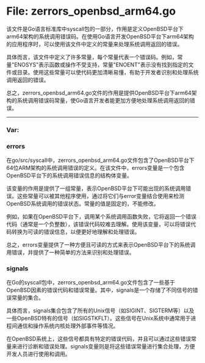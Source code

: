 # File: zerrors_openbsd_arm64.go

该文件是Go语言标准库中syscall包的一部分，作用是定义OpenBSD平台下arm64架构的系统调用错误码。在使用Go语言开发OpenBSD平台下arm64架构的应用程序时，可以使用该文件中定义的常量来处理系统调用返回的错误。

具体而言，该文件中定义了许多常量，每个常量代表一个错误码。例如，常量"ENOSYS"表示函数或操作不受支持，常量"ENOENT"表示没有找到指定的文件或目录。使用这些常量可以使代码更加清晰易懂，有助于开发者识别和处理系统调用返回的错误。

总之，zerrors_openbsd_arm64.go文件的作用是提供OpenBSD平台下arm64架构的系统调用错误码常量，使Go语言开发者能更加方便地处理系统调用返回的错误。




---

### Var:

### errors

在go/src/syscall中，zerrors_openbsd_arm64.go文件包含了OpenBSD平台下64位ARM架构的系统调用错误的定义。在该文件中，errors变量是一个包含OpenBSD平台下的系统调用错误信息的结构体变量。

该变量的作用是提供了一组常量，表示OpenBSD平台下可能出现的系统调用错误。这些常量可以被其他程序使用，通过将它们与error变量结合使用来检测OpenBSD系统调用的错误状态。常量的值是固定的，不能修改。

例如，如果在OpenBSD平台下，调用某个系统调用函数失败，它将返回一个错误代码（通常是一个负整数），该错误代码较难去理解。使用该变量，可以将错误代码转换为可读的错误信息，以便更好地理解和处理错误。

总之，errors变量提供了一种方便且可读的方式来表示OpenBSD平台下的系统调用错误，并提供了一种简单的方法来识别和处理错误。



### signals

在Go的syscall包中，zerrors_openbsd_arm64.go文件包含了一些基于OpenBSD因素的错误代码和错误常量。其中，signals是一个存储了不同信号的错误常量的集合。

具体而言，signals集合包含了所有的Unix信号（如SIGINT、SIGTERM等）以及一些OpenBSD特有的信号（如SIGSTKFLT）。这些信号在Unix系统中通常用于进程间通信和操作系统内核处理外部事件等情况。

在OpenBSD系统上，这些信号都具有特定的错误代码，并且可以通过这些错误常量来进行诊断和错误处理。signals变量则是将这些错误常量进行集合处理，方便开发人员进行使用和调用。



